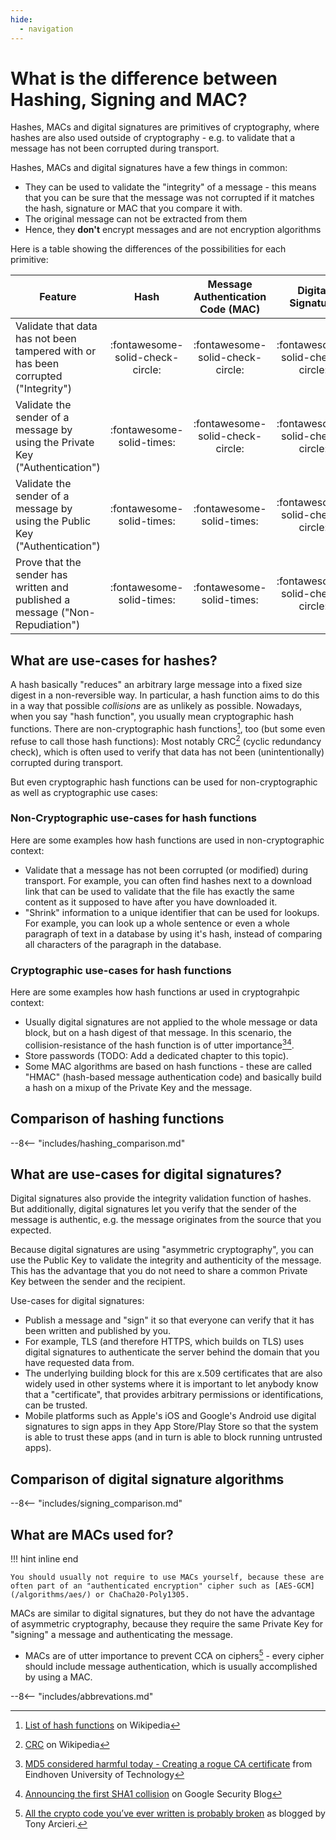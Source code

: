 ```yaml
---
hide:
  - navigation
---
```


# What is the difference between Hashing, Signing and MAC?

Hashes, MACs and digital signatures are primitives of cryptography, where hashes are also used outside of cryptography - e.g. to validate that a message has not been corrupted during transport.

Hashes, MACs and digital signatures have a few things in common:

- They can be used to validate the "integrity" of a message - this means that you can be sure that the message was not corrupted if it matches the hash, signature or MAC that you compare it with.
- The original message can not be extracted from them
- Hence, they __don't__ encrypt messages and are not encryption algorithms

Here is a table showing the differences of the possibilities for each primitive:

|Feature|Hash|Message Authentication Code (MAC)|Digital Signature|
|-------|:--:|:---------------:|:-:|
|Validate that data has not been tampered with or has been corrupted ("Integrity")|:fontawesome-solid-check-circle:|:fontawesome-solid-check-circle:|:fontawesome-solid-check-circle:|
|Validate the sender of a message by using the Private Key ("Authentication")|:fontawesome-solid-times:|:fontawesome-solid-check-circle:|:fontawesome-solid-check-circle:|
|Validate the sender of a message by using the Public Key ("Authentication")|:fontawesome-solid-times:|:fontawesome-solid-times:|:fontawesome-solid-check-circle:|
|Prove that the sender has written and published a message ("Non-Repudiation")|:fontawesome-solid-times:|:fontawesome-solid-times:|:fontawesome-solid-check-circle:|

## What are use-cases for hashes?

A hash basically "reduces" an arbitrary large message into a fixed size digest in a non-reversible way. In particular, a hash function aims to do this in a way that possible _collisions_ are as unlikely as possible. Nowadays, when you say "hash function", you usually mean cryptographic hash functions. There are non-cryptographic hash functions[^1], too (but some even refuse to call those hash functions): Most notably CRC[^2] (cyclic redundancy check), which is often used to verify that data has not been (unintentionally) corrupted during transport.

But even cryptographic hash functions can be used for non-cryptographic as well as cryptographic use cases:

### Non-Cryptographic use-cases for hash functions

Here are some examples how hash functions are used in non-cryptographic context:

- Validate that a message has not been corrupted (or modified) during transport. For example, you can often find hashes next to a download link that can be used to validate that the file has exactly the same content as it supposed to have after you have downloaded it.
- "Shrink" information to a unique identifier that can be used for lookups. For example, you can look up a whole sentence or even a whole paragraph of text in a database by using it's hash, instead of comparing all characters of the paragraph in the database.

### Cryptographic use-cases for hash functions

Here are some examples how hash functions ar used in cryptograhpic context:

- Usually digital signatures are not applied to the whole message or data block, but on a hash digest of that message. In this scenario, the collision-resistance of the hash function is of utter importance[^3][^4].
- Store passwords (TODO: Add a dedicated chapter to this topic).
- Some MAC algorithms are based on hash functions - these are called "HMAC" (hash-based message authentication code) and basically build a hash on a mixup of the Private Key and the message.

## Comparison of hashing functions

--8<-- "includes/hashing_comparison.md"

## What are use-cases for digital signatures?

Digital signatures also provide the integrity validation function of hashes. But additionally, digital signatures let you verify that the sender of the message is authentic, e.g. the message originates from the source that you expected.

Because digital signatures are using "asymmetric cryptography", you can use the Public Key to validate the integrity and authenticity of the message. This has the advantage that you do not need to share a common Private Key between the sender and the recipient.

Use-cases for digital signatures:

- Publish a message and "sign" it so that everyone can verify that it has been written and published by you.
- For example, TLS (and therefore HTTPS, which builds on TLS) uses digital signatures to authenticate the server behind the domain that you have requested data from.
- The underlying building block for this are x.509 certificates that are also widely used in other systems where it is important to let anybody know that a "certificate", that provides arbitrary permissions or identifications, can be trusted.
- Mobile platforms such as Apple's iOS and Google's Android use digital signatures to sign apps in they App Store/Play Store so that the system is able to trust these apps (and in turn is able to block running untrusted apps).

## Comparison of digital signature algorithms

--8<-- "includes/signing_comparison.md"

## What are MACs used for?

!!! hint inline end

    You should usually not require to use MACs yourself, because these are often part of an "authenticated encryption" cipher such as [AES-GCM](/algorithms/aes/) or ChaCha20-Poly1305.

MACs are similar to digital signatures, but they do not have the advantage of asymmetric cryptography, because they require the same Private Key for "signing" a message and authenticating the message.

- MACs are of utter importance to prevent CCA on ciphers[^5] - every cipher should include message authentication, which is usually accomplished by using a MAC.

--8<-- "includes/abbrevations.md"

[^1]: [List of hash functions](https://en.wikipedia.org/wiki/List_of_hash_functions) on Wikipedia
[^2]: [CRC](https://en.wikipedia.org/wiki/Cyclic_redundancy_check) on Wikipedia
[^3]: [MD5 considered harmful today - Creating a rogue CA certificate](https://www.win.tue.nl/hashclash/rogue-ca/) from Eindhoven University of Technology
[^4]: [Announcing the first SHA1 collision](https://security.googleblog.com/2017/02/announcing-first-sha1-collision.html) on Google Security Blog
[^5]: [All the crypto code you’ve ever written is probably broken](https://tonyarcieri.com/all-the-crypto-code-youve-ever-written-is-probably-broken) as blogged by Tony Arcieri.
